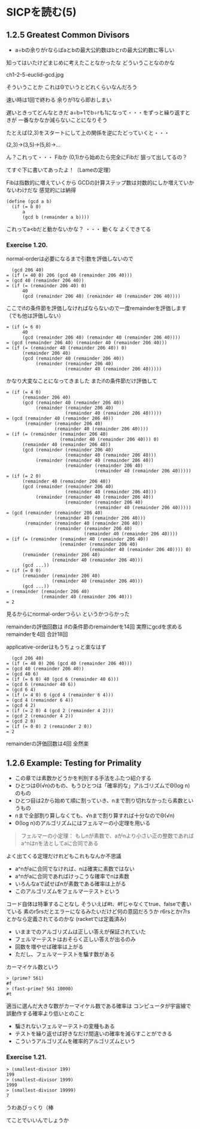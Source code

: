 
# SICPを読む(5)

## 1.2.5 Greatest Common Divisors

* a÷bの余りがrならばaとbの最大公約数はbとrの最大公約数に等しい

知ってはいたけどまじめに考えたことなかったな
どういうことなのかな

ch1-2-5-euclid-gcd.jpg

そういうことか
これはΘでいうとどれくらいなんだろう

速い時は1回で終わる
余りが1なら即おしまい

遅いときってどんなときだ
a÷b=1でb÷rも1になって・・・をずっと繰り返すときが
一番なかなか減らないことになりそう

たとえば(2,3)をスタートにして上の関係を逆にたどっていくと・・・

(2,3)→(3,5)→(5,8)→...

ん？これって・・・
Fibか
(0,1)から始めたら完全にFibだ
狙って出してるの？

てすぐ下に書いてあったよ！（Lameの定理）

Fibは指数的に増えていくから
GCDの計算ステップ数は対数的にしか増えていかないわけだな
感覚的には納得

```
(define (gcd a b)
  (if (= b 0)
      a
      (gcd b (remainder a b))))
```

これってa<bだと動かないかな？
・・・
動くな
よくできてる

### Exercise 1.20.

normal-orderは必要になるまで引数を評価しないので

```
  (gcd 206 40)
= (if (= 40 0) 206 (gcd 40 (remainder 206 40)))
= (gcd 40 (remainder 206 40))
= (if (= (remainder 206 40) 0)
      40
      (gcd (remainder 206 40) (remainder 40 (remainder 206 40))))
```

ここでifの条件節を評価しなければならないので一度remainderを評価します
（でも他は評価しない）

```
= (if (= 6 0)
      40
      (gcd (remainder 206 40) (remainder 40 (remainder 206 40))))
= (gcd (remainder 206 40) (remainder 40 (remainder 206 40)))
= (if (= (remainder 40 (remainder 206 40)) 0)
      (remainder 206 40)
      (gcd (remainder 40 (remainder 206 40))
           (remainder (remainder 206 40)
                      (remainder 40 (remainder 206 40)))))
```

かなり大変なことになってきました
またifの条件節だけ評価して

```
= (if (= 4 0)
      (remainder 206 40)
      (gcd (remainder 40 (remainder 206 40))
           (remainder (remainder 206 40)
                      (remainder 40 (remainder 206 40)))))
= (gcd (remainder 40 (remainder 206 40))
       (remainder (remainder 206 40)
                  (remainder 40 (remainder 206 40))))
= (if (= (remainder (remainder 206 40)
                    (remainder 40 (remainder 206 40))) 0)
      (remainder 40 (remainder 206 40))
      (gcd (remainder (remainder 206 40)
                      (remainder 40 (remainder 206 40)))
           (remainder (remainder 40 (remainder 206 40))
                      (remainder (remainder 206 40)
                                 (remainder 40 (remainder 206 40)))))
= (if (= 2 0)
      (remainder 40 (remainder 206 40))
      (gcd (remainder (remainder 206 40)
                      (remainder 40 (remainder 206 40)))
           (remainder (remainder 40 (remainder 206 40))
                      (remainder (remainder 206 40)
                                 (remainder 40 (remainder 206 40)))))
= (gcd (remainder (remainder 206 40)
                  (remainder 40 (remainder 206 40)))
       (remainder (remainder 40 (remainder 206 40))
                  (remainder (remainder 206 40)
                             (remainder 40 (remainder 206 40))))
= (if (= (remainder (remainder 40 (remainder 206 40))
                    (remainder (remainder 206 40)
                               (remainder 40 (remainder 206 40)))) 0)
      (remainder (remainder 206 40)
                 (remainder 40 (remainder 206 40)))
      (gcd ...))
= (if (= 0 0)
      (remainder (remainder 206 40)
                 (remainder 40 (remainder 206 40)))
      (gcd ...))
= (remainder (remainder 206 40)
             (remainder 40 (remainder 206 40)))
= 2
```

見るからにnormal-orderつらい
というかつらかった

remainderの評価回数は
ifの条件節のremainderを14回
実際にgcdを求めるremainderを4回
合計18回

applicative-orderはもうちょっと楽なはず

```
  (gcd 206 40)
= (if (= 40 0) 206 (gcd 40 (remainder 206 40)))
= (gcd 40 (remainder 206 40))
= (gcd 40 6)
= (if (= 6 0) 40 (gcd 6 (remainder 40 6)))
= (gcd 6 (remainder 40 6))
= (gcd 6 4)
= (if (= 4 0) 6 (gcd 4 (remainder 6 4)))
= (gcd 4 (remainder 6 4))
= (gcd 4 2)
= (if (= 2 0) 4 (gcd 2 (remainder 4 2)))
= (gcd 2 (remainder 4 2))
= (gcd 2 0)
= (if (= 0 0) 2 (remainder 2 0))
= 2
```

remainderの評価回数は4回
全然楽

## 1.2.6 Example: Testing for Primality

* この章では素数かどうかを判別する手法をふたつ紹介する
* ひとつはΘ(√n)のもの、もうひとつは「確率的な」アルゴリズムでΘ(log n)のもの
* ひとつ目は2から始めて順に割っていき、nまで割り切れなかったら素数というもの
* nまで全部割り算しなくても、√nまで割り算すれば十分なのでΘ(√n)
* Θ(log n)のアルゴリズムにはフェルマーの小定理を用いる

> フェルマーの小定理：
> もしnが素数で、aがnより小さい正の整数であればa^nはnを法としてaに合同である

よく出てくる定理だけれどもこれもなんか不思議

* a^nがaに合同でなければ、nは確実に素数ではない
* a^nがaに合同であればけっこうな確率でnは素数
* いろんなaで試せばnが素数である確率は上がる
* このアルゴリズムをフェルマーテストという

コード自体は特筆することなし
そういえば#t、#fじゃなくてtrue、falseで書いている
素のr5rsだとエラーになるみたいだけど何の意図だろうか
r6rsとかr7rsとかなら定義されてるのかな
(racketでは定義済み)

* いままでのアルゴリズムは正しい答えが保証されていた
* フェルマーテストはおそらく正しい答えが出るのみ
* 回数を増やせば確率は上がる
* ただし、フェルマーテストを騙す数がある

カーマイケル数という

```
> (prime? 561)
#f
> (fast-prime? 561 10000)
#t
```

適当に選んだ大きな数がカーマイケル数である確率は
コンピュータが宇宙線で誤動作する確率より低いとのこと

* 騙されないフェルマーテストの変種もある
* テストを繰り返せば好きなだけ間違いの確率を減らすことができる
* こういうアルゴリズムを確率的アルゴリズムという

### Exercise 1.21.

```
> (smallest-divisor 199)
199
> (smallest-divisor 1999)
1999
> (smallest-divisor 19999)
7
```

うわあびっくり（棒

てことでいいんでしょうか

